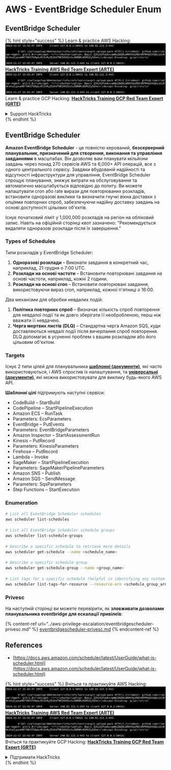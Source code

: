 # AWS - EventBridge Scheduler Enum

## EventBridge Scheduler

{% hint style="success" %}
Learn & practice AWS Hacking:<img src="../../../.gitbook/assets/image (1).png" alt="" data-size="line">[**HackTricks Training AWS Red Team Expert (ARTE)**](https://training.hacktricks.xyz/courses/arte)<img src="../../../.gitbook/assets/image (1).png" alt="" data-size="line">\
Learn & practice GCP Hacking: <img src="../../../.gitbook/assets/image (2).png" alt="" data-size="line">[**HackTricks Training GCP Red Team Expert (GRTE)**<img src="../../../.gitbook/assets/image (2).png" alt="" data-size="line">](https://training.hacktricks.xyz/courses/grte)

<details>

<summary>Support HackTricks</summary>

* Check the [**subscription plans**](https://github.com/sponsors/carlospolop)!
* **Join the** 💬 [**Discord group**](https://discord.gg/hRep4RUj7f) or the [**telegram group**](https://t.me/peass) or **follow** us on **Twitter** 🐦 [**@hacktricks\_live**](https://twitter.com/hacktricks\_live)**.**
* **Share hacking tricks by submitting PRs to the** [**HackTricks**](https://github.com/carlospolop/hacktricks) and [**HackTricks Cloud**](https://github.com/carlospolop/hacktricks-cloud) github repos.

</details>
{% endhint %}

## EventBridge Scheduler

**Amazon EventBridge Scheduler** - це повністю керований, **безсерверний планувальник, призначений для створення, виконання та управління завданнями** в масштабах. Він дозволяє вам планувати мільйони завдань через понад 270 сервісів AWS та 6,000+ API операцій, все з одного центрального сервісу. Завдяки вбудованій надійності та відсутності інфраструктури для управління, EventBridge Scheduler спрощує планування, знижує витрати на обслуговування та автоматично масштабується відповідно до попиту. Ви можете налаштувати cron або rate вирази для повторюваних розкладів, встановити одноразові виклики та визначити гнучкі вікна доставки з опціями повторних спроб, забезпечуючи надійну доставку завдань на основі доступності цільових об'єктів.

Існує початковий ліміт у 1,000,000 розкладів на регіон на обліковий запис. Навіть на офіційній сторінці квот зазначено: "Рекомендується видаляти одноразові розклади після їх завершення."&#x20;

### Types of Schedules

Типи розкладів у EventBridge Scheduler:

1. **Одноразові розклади** – Виконати завдання в конкретний час, наприклад, 21 грудня о 7:00 UTC.
2. **Розклади на основі частоти** – Встановити повторювані завдання на основі частоти, наприклад, кожні 2 години.
3. **Розклади на основі cron** – Встановити повторювані завдання, використовуючи вираз cron, наприклад, кожної п'ятниці о 16:00.

Два механізми для обробки невдалих подій:

1. **Політика повторних спроб** – Визначає кількість спроб повторення для невдалої події та як довго зберігати її необробленою, перш ніж вважати її невдачею.
2. **Черга мертвих листів (DLQ)** – Стандартна черга Amazon SQS, куди доставляються невдалі події після вичерпання спроб повторення. DLQ допомагає в усуненні проблем з вашим розкладом або його цільовим об'єктом.

### Targets

Існує 2 типи цілей для планувальника [**шаблонні (документи)**](https://docs.aws.amazon.com/scheduler/latest/UserGuide/managing-targets-templated.html), які часто використовуються, і AWS спростив їх налаштування, та [**універсальні (документи)**](https://docs.aws.amazon.com/scheduler/latest/UserGuide/managing-targets-universal.html), які можна використовувати для виклику будь-якого AWS API.

**Шаблонні цілі** підтримують наступні сервіси:

* CodeBuild – StartBuild
* CodePipeline – StartPipelineExecution
* Amazon ECS – RunTask
* Parameters: EcsParameters
* EventBridge – PutEvents
* Parameters: EventBridgeParameters
* Amazon Inspector – StartAssessmentRun
* Kinesis – PutRecord
* Parameters: KinesisParameters
* Firehose – PutRecord
* Lambda – Invoke
* SageMaker – StartPipelineExecution
* Parameters: SageMakerPipelineParameters
* Amazon SNS – Publish
* Amazon SQS – SendMessage
* Parameters: SqsParameters
* Step Functions – StartExecution

### Enumeration
```bash
# List all EventBridge Scheduler schedules
aws scheduler list-schedules

# List all EventBridge Scheduler schedule groups
aws scheduler list-schedule-groups

# Describe a specific schedule to retrieve more details
aws scheduler get-schedule --name <schedule_name>

# Describe a specific schedule group
aws scheduler get-schedule-group --name <group_name>

# List tags for a specific schedule (helpful in identifying any custom tags or permissions)
aws scheduler list-tags-for-resource --resource-arn <schedule_group_arn>
```
### Privesc

На наступній сторінці ви можете перевірити, як **зловживати дозволами планувальника eventbridge для ескалації привілеїв**:

{% content-ref url="../aws-privilege-escalation/eventbridgescheduler-privesc.md" %}
[eventbridgescheduler-privesc.md](../aws-privilege-escalation/eventbridgescheduler-privesc.md)
{% endcontent-ref %}

## References

* [https://docs.aws.amazon.com/scheduler/latest/UserGuide/what-is-scheduler.html](https://docs.aws.amazon.com/scheduler/latest/UserGuide/what-is-scheduler.html)

{% hint style="success" %}
Вчіться та практикуйте AWS Hacking:<img src="../../../.gitbook/assets/image (1).png" alt="" data-size="line">[**HackTricks Training AWS Red Team Expert (ARTE)**](https://training.hacktricks.xyz/courses/arte)<img src="../../../.gitbook/assets/image (1).png" alt="" data-size="line">\
Вчіться та практикуйте GCP Hacking: <img src="../../../.gitbook/assets/image (2).png" alt="" data-size="line">[**HackTricks Training GCP Red Team Expert (GRTE)**<img src="../../../.gitbook/assets/image (2).png" alt="" data-size="line">](https://training.hacktricks.xyz/courses/grte)

<details>

<summary>Підтримати HackTricks</summary>

* Перевірте [**плани підписки**](https://github.com/sponsors/carlospolop)!
* **Приєднуйтесь до** 💬 [**групи Discord**](https://discord.gg/hRep4RUj7f) або [**групи telegram**](https://t.me/peass) або **слідкуйте** за нами в **Twitter** 🐦 [**@hacktricks\_live**](https://twitter.com/hacktricks\_live)**.**
* **Діліться хакерськими трюками, надсилаючи PR до** [**HackTricks**](https://github.com/carlospolop/hacktricks) та [**HackTricks Cloud**](https://github.com/carlospolop/hacktricks-cloud) репозиторіїв на github.

</details>
{% endhint %}

